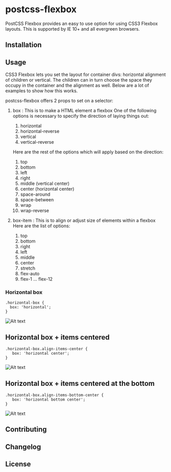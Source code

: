 # postcss-flexbox
PostCSS Flexbox provides an easy to use option for using CSS3 Flexbox layouts. This is supported by IE 10+ and all evergreen browsers.

## Installation

## Usage
CSS3 Flexbox lets you set the layout for container divs: horizontal alignment of children or vertical. The children can in turn choose the space they occupy in the container and the alignment as well. Below are a lot of examples to show how this works.

postcss-flexbox offers 2 props to set on a selector:

1. box : This is to make a HTML element a flexbox
   One of the following options is necessary to specify the direction of laying things out:
   1. horizontal
   2. horizontal-reverse
   3. vertical
   4. vertical-reverse

   Here are the rest of the options which will apply based on the direction:
   1. top
   2. bottom
   3. left
   4. right
   5. middle (vertical center)
   6. center (horizontal center)
   7. space-around
   8. space-between
   9. wrap
   10. wrap-reverse

2. box-item : This is to align or adjust size of elements within a flexbox
   Here are the list of options:
   1. top
   2. bottom
   3. right
   4. left
   5. middle
   6. center
   7. stretch
   8. flex-auto
   9. flex-1 ... flex-12

### Horizontal box
    .horizontal-box {
      box: 'horizontal';
    }
![Alt text](https://picasaweb.google.com/101602063220654343081/FlexboxSnapshots#6233154362444141026 "Horizontal Box")

## Horizontal box + items centered
    .horizontal-box.align-items-center {
       box: 'horizontal center';
    }
![Alt text](https://picasaweb.google.com/101602063220654343081/FlexboxSnapshots#6233154376601549874 "Horizontal Box Items Centered")

## Horizontal box + items centered at the bottom
    .horizontal-box.align-items-bottom-center {
       box: 'horizontal bottom center';
    }
![Alt text](https://picasaweb.google.com/101602063220654343081/FlexboxSnapshots#6233154385448014018 "Horizontal Box Items Centered at Bottom")

## Contributing
## Changelog
## License
